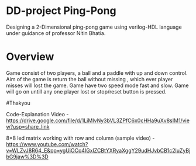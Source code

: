 # DD-project Ping-Pong
Designing a 2-Dimensional ping-pong game using verilog-HDL language under guidance of professor Nitin Bhatia.

# Overview
Game consist of two players, a ball and a paddle with up and down control. Aim of the game is return the ball without missing , which ever player misses will lost the game. Game have two speed mode fast and slow. Game will go on untill any one player lost or stop/reset button is pressed.


#Thakyou

Code-Explanation Video - https://drive.google.com/file/d/1LiMIvNy3bVL3ZPfC6x0cHHa9uXv8sIM1/view?usp=share_link

8*8 led matrix working with row and column (sample video) - https://www.youtube.com/watch?v=WLZvJ8R64_E&pp=ygUiOCo4IGxlZCBtYXRyaXggY29udHJvbCB1c2luZyBjbG9jaw%3D%3D
